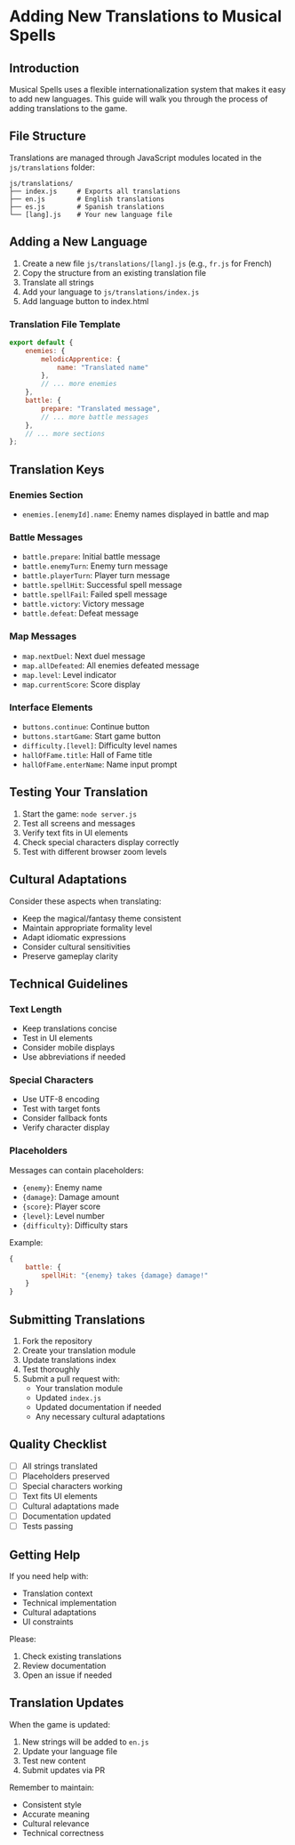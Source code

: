 # Adding New Translations to Musical Spells

## Introduction

Musical Spells uses a flexible internationalization system that makes it easy to add new languages. This guide will walk you through the process of adding translations to the game.

## File Structure

Translations are managed through JavaScript modules located in the `js/translations` folder:
```
js/translations/
├── index.js     # Exports all translations
├── en.js        # English translations
├── es.js        # Spanish translations
└── [lang].js    # Your new language file
```

## Adding a New Language

1. Create a new file `js/translations/[lang].js` (e.g., `fr.js` for French)
2. Copy the structure from an existing translation file
3. Translate all strings
4. Add your language to `js/translations/index.js`
5. Add language button to index.html

### Translation File Template

```javascript
export default {
    enemies: {
        melodicApprentice: {
            name: "Translated name"
        },
        // ... more enemies
    },
    battle: {
        prepare: "Translated message",
        // ... more battle messages
    },
    // ... more sections
};
```

## Translation Keys

### Enemies Section
- `enemies.[enemyId].name`: Enemy names displayed in battle and map

### Battle Messages
- `battle.prepare`: Initial battle message
- `battle.enemyTurn`: Enemy turn message
- `battle.playerTurn`: Player turn message
- `battle.spellHit`: Successful spell message
- `battle.spellFail`: Failed spell message
- `battle.victory`: Victory message
- `battle.defeat`: Defeat message

### Map Messages
- `map.nextDuel`: Next duel message
- `map.allDefeated`: All enemies defeated message
- `map.level`: Level indicator
- `map.currentScore`: Score display

### Interface Elements
- `buttons.continue`: Continue button
- `buttons.startGame`: Start game button
- `difficulty.[level]`: Difficulty level names
- `hallOfFame.title`: Hall of Fame title
- `hallOfFame.enterName`: Name input prompt

## Testing Your Translation

1. Start the game: `node server.js`
2. Test all screens and messages
3. Verify text fits in UI elements
4. Check special characters display correctly
5. Test with different browser zoom levels

## Cultural Adaptations

Consider these aspects when translating:
- Keep the magical/fantasy theme consistent
- Maintain appropriate formality level
- Adapt idiomatic expressions
- Consider cultural sensitivities
- Preserve gameplay clarity

## Technical Guidelines

### Text Length
- Keep translations concise
- Test in UI elements
- Consider mobile displays
- Use abbreviations if needed

### Special Characters
- Use UTF-8 encoding
- Test with target fonts
- Consider fallback fonts
- Verify character display

### Placeholders
Messages can contain placeholders:
- `{enemy}`: Enemy name
- `{damage}`: Damage amount
- `{score}`: Player score
- `{level}`: Level number
- `{difficulty}`: Difficulty stars

Example:
```javascript
{
    battle: {
        spellHit: "{enemy} takes {damage} damage!"
    }
}
```

## Submitting Translations

1. Fork the repository
2. Create your translation module
3. Update translations index
4. Test thoroughly
5. Submit a pull request with:
   - Your translation module
   - Updated `index.js`
   - Updated documentation if needed
   - Any necessary cultural adaptations

## Quality Checklist

- [ ] All strings translated
- [ ] Placeholders preserved
- [ ] Special characters working
- [ ] Text fits UI elements
- [ ] Cultural adaptations made
- [ ] Documentation updated
- [ ] Tests passing

## Getting Help

If you need help with:
- Translation context
- Technical implementation
- Cultural adaptations
- UI constraints

Please:
1. Check existing translations
2. Review documentation
3. Open an issue if needed

## Translation Updates

When the game is updated:
1. New strings will be added to `en.js`
2. Update your language file
3. Test new content
4. Submit updates via PR

Remember to maintain:
- Consistent style
- Accurate meaning
- Cultural relevance
- Technical correctness